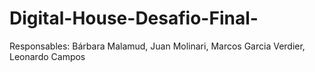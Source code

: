 # Digital-House-Desafio-Final-
Responsables: Bárbara Malamud, Juan Molinari, Marcos Garcia Verdier, Leonardo Campos
